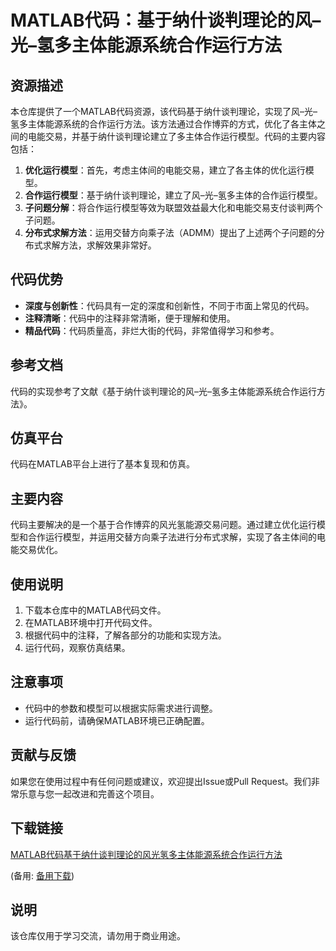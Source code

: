 # MATLAB代码：基于纳什谈判理论的风–光–氢多主体能源系统合作运行方法

## 资源描述

本仓库提供了一个MATLAB代码资源，该代码基于纳什谈判理论，实现了风–光–氢多主体能源系统的合作运行方法。该方法通过合作博弈的方式，优化了各主体之间的电能交易，并基于纳什谈判理论建立了多主体合作运行模型。代码的主要内容包括：

1. **优化运行模型**：首先，考虑主体间的电能交易，建立了各主体的优化运行模型。
2. **合作运行模型**：基于纳什谈判理论，建立了风–光–氢多主体的合作运行模型。
3. **子问题分解**：将合作运行模型等效为联盟效益最大化和电能交易支付谈判两个子问题。
4. **分布式求解方法**：运用交替方向乘子法（ADMM）提出了上述两个子问题的分布式求解方法，求解效果非常好。

## 代码优势

- **深度与创新性**：代码具有一定的深度和创新性，不同于市面上常见的代码。
- **注释清晰**：代码中的注释非常清晰，便于理解和使用。
- **精品代码**：代码质量高，非烂大街的代码，非常值得学习和参考。

## 参考文档

代码的实现参考了文献《基于纳什谈判理论的风–光–氢多主体能源系统合作运行方法》。

## 仿真平台

代码在MATLAB平台上进行了基本复现和仿真。

## 主要内容

代码主要解决的是一个基于合作博弈的风光氢能源交易问题。通过建立优化运行模型和合作运行模型，并运用交替方向乘子法进行分布式求解，实现了各主体间的电能交易优化。

## 使用说明

1. 下载本仓库中的MATLAB代码文件。
2. 在MATLAB环境中打开代码文件。
3. 根据代码中的注释，了解各部分的功能和实现方法。
4. 运行代码，观察仿真结果。

## 注意事项

- 代码中的参数和模型可以根据实际需求进行调整。
- 运行代码前，请确保MATLAB环境已正确配置。

## 贡献与反馈

如果您在使用过程中有任何问题或建议，欢迎提出Issue或Pull Request。我们非常乐意与您一起改进和完善这个项目。

## 下载链接
[MATLAB代码基于纳什谈判理论的风光氢多主体能源系统合作运行方法](https://pan.quark.cn/s/723e4535eb76) 

(备用: [备用下载](https://pan.baidu.com/s/1RwC7WfgnOAwBgtS_TgADWw?pwd=1234))

## 说明

该仓库仅用于学习交流，请勿用于商业用途。
